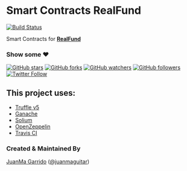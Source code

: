 # Smart Contracts RealFund

<!--
[![License: MIT](https://img.shields.io/badge/license-MIT-blue.svg)](https://github.com/realfundtokens/smart-contracts/blob/master/LICENSE)
-->
[![Build Status](https://travis-ci.org/realfundtokens/smart-contracts.svg?branch=master)](https://travis-ci.org/realfundtokens/smart-contracts)

<!-- 
[![Coverage Status](https://coveralls.io/repos/github/realfundtokens/smart-contracts/badge.svg?branch=master)](https://coveralls.io/github/realfundtokens/smart-contracts?branch=master) 
[![CircleCI](https://circleci.com/gh/realfundtokens/smart-contracts.svg?style=svg)](https://circleci.com/gh/realfundtokens/smart-contracts)
-->

Smart Contracts for [**RealFund**](https://realfund.rocks/)

### Show some :heart:
[![GitHub stars](https://img.shields.io/github/stars/realfundtokens/smart-contracts.svg?style=social&label=Star)](https://github.com/realfundtokens/smart-contracts) [![GitHub forks](https://img.shields.io/github/forks/realfundtokens/smart-contracts.svg?style=social&label=Fork)](https://github.com/realfundtokens/smart-contracts/fork) [![GitHub watchers](https://img.shields.io/github/watchers/realfundtokens/smart-contracts.svg?style=social&label=Watch)](https://github.com/realfundtokens/smart-contracts) [![GitHub followers](https://img.shields.io/github/followers/realfundtokens.svg?style=social&label=Follow)](https://github.com/realfundtokens/smart-contracts)
[![Twitter Follow](https://img.shields.io/twitter/follow/realfundtokens.svg?style=social)](https://twitter.com/realfundtokens)

## This project uses:
- [Truffle v5](https://truffleframework.com/)
- [Ganache](https://truffleframework.com/ganache)
- [Solium](https://github.com/duaraghav8/Solium)
- [OpenZeppelin](https://github.com/OpenZeppelin/openzeppelin-solidity)
- [Travis CI](https://travis-ci.org/realfundtokens/smart-contracts)
<!--

- [Coveralls](https://coveralls.io/github/realfundtokens/smart-contracts?branch=master)
-->

<!--
## Installation

1. Install Truffle and Ganache CLI globally.

```javascript
npm install -g truffle@beta
npm install -g ganache-cli
```

2. Create a `.env` file in the root directory and add your private key.

## Commands:

```
Compile contracts:                  truffle compile
Migrate contracts:                  truffle migrate
Test contracts:                     truffle test
Run eslint:                         npm run lint
Run solium:                         npm run solium
Run solidity-coverage:              npm run coverage
Run lint, solium, and truffle test: npm run test
```

-->

### Created & Maintained By
[JuanMa Garrido](https://github.com/juanmaguitar) ([@juanmaguitar](https://www.twitter.com/juanmaguitar))

<!--
## License
```
MIT License

Copyright (c) 2018 Ravindra Kumar <realfundtokens@gmail.com>

Permission is hereby granted, free of charge, to any person obtaining a copy
of this software and associated documentation files (the "Software"), to deal
in the Software without restriction, including without limitation the rights
to use, copy, modify, merge, publish, distribute, sublicense, and/or sell
copies of the Software, and to permit persons to whom the Software is
furnished to do so, subject to the following conditions:

The above copyright notice and this permission notice shall be included in all
copies or substantial portions of the Software.

THE SOFTWARE IS PROVIDED "AS IS", WITHOUT WARRANTY OF ANY KIND, EXPRESS OR
IMPLIED, INCLUDING BUT NOT LIMITED TO THE WARRANTIES OF MERCHANTABILITY,
FITNESS FOR A PARTICULAR PURPOSE AND NONINFRINGEMENT. IN NO EVENT SHALL THE
AUTHORS OR COPYRIGHT HOLDERS BE LIABLE FOR ANY CLAIM, DAMAGES OR OTHER
LIABILITY, WHETHER IN AN ACTION OF CONTRACT, TORT OR OTHERWISE, ARISING FROM,
OUT OF OR IN CONNECTION WITH THE SOFTWARE OR THE USE OR OTHER DEALINGS IN THE
SOFTWARE.
```
-->